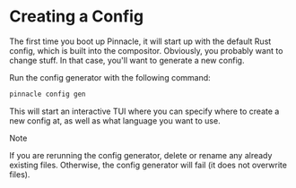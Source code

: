 # Creating a Config

The first time you boot up Pinnacle, it will start up with the default Rust config, which is built into the compositor.
Obviously, you probably want to change stuff. In that case, you'll want to generate a new config.

Run the config generator with the following command:
```sh
pinnacle config gen
```

This will start an interactive TUI where you can specify where to create a new config at, as well as what
language you want to use.

> [!NOTE]
> If you are rerunning the config generator, delete or rename any already existing files.
> Otherwise, the config generator will fail (it does not overwrite files).

